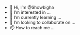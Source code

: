 - 👋 Hi, I’m @Showbigha
- 👀 I’m interested in ...
- 🌱 I’m currently learning ...
- 💞️ I’m looking to collaborate on ...
- 📫 How to reach me ...

<!---
Showbigha/Showbigha is a ✨ special ✨ repository because its `README.md` (this file) appears on your GitHub profile.
You can click the Preview link to take a look at your changes.
--->
